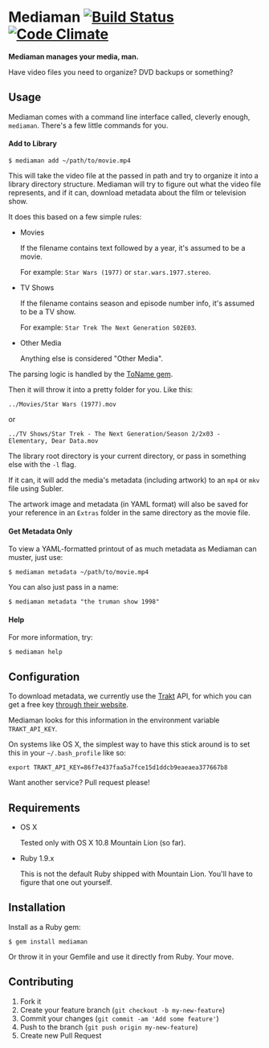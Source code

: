 # Mediaman [![Build Status](https://secure.travis-ci.org/supapuerco/mediaman.png)](http://travis-ci.org/supapuerco/mediaman) [![Code Climate](https://codeclimate.com/badge.png)](https://codeclimate.com/github/supapuerco/mediaman)

**Mediaman manages your media, man.**

Have video files you need to organize? DVD backups or something?

## Usage

Mediaman comes with a command line interface called, cleverly enough, `mediaman`. There's a few little commands for you.

#### Add to Library


    $ mediaman add ~/path/to/movie.mp4

This will take the video file at the passed in path and try to organize it into a library directory structure. Mediaman will try to figure out what the video file represents, and if it can, download metadata about the film or television show.

It does this based on a few simple rules:

- Movies

  If the filename contains text followed by a year, it's assumed to be a movie.

  For example: `Star Wars (1977)` or `star.wars.1977.stereo`.

- TV Shows

  If the filename contains season and episode number info, it's assumed to be a TV show.

  For example: `Star Trek The Next Generation S02E03`.

- Other Media

  Anything else is considered "Other Media".

The parsing logic is handled by the [ToName gem](https://github.com/o-sam-o/toname).

Then it will throw it into a pretty folder for you. Like this:

    ../Movies/Star Wars (1977).mov

or

    ../TV Shows/Star Trek - The Next Generation/Season 2/2x03 - Elementary, Dear Data.mov

The library root directory is your current directory, or pass in something else with the `-l` flag.

If it can, it will add the media's metadata (including artwork) to an `mp4` or `mkv` file using Subler.

The artwork image and metadata (in YAML format) will also be saved for your reference in an `Extras` folder in the same directory as the movie file.

#### Get Metadata Only

To view a YAML-formatted printout of as much metadata as Mediaman can muster, just use:

    $ mediaman metadata ~/path/to/movie.mp4

You can also just pass in a name:

    $ mediaman metadata "the truman show 1998"

#### Help

For more information, try:

    $ mediaman help

## Configuration

To download metadata, we currently use the [Trakt](http://trakt.tv) API, for which you can get a free key [through their website](http://trakt.tv/api-docs/authentication).

Mediaman looks for this information in the environment variable `TRAKT_API_KEY`.

On systems like OS X, the simplest way to have this stick around is to set this in your `~/.bash_profile` like so:

    export TRAKT_API_KEY=86f7e437faa5a7fce15d1ddcb9eaeaea377667b8

Want another service? Pull request please!

## Requirements

- OS X

  Tested only with OS X 10.8 Mountain Lion (so far).

- Ruby 1.9.x
  
  This is not the default Ruby shipped with Mountain Lion. You'll have to figure that one out yourself.

## Installation

Install as a Ruby gem:

    $ gem install mediaman

Or throw it in your Gemfile and use it directly from Ruby. Your move.

## Contributing

1. Fork it
2. Create your feature branch (`git checkout -b my-new-feature`)
3. Commit your changes (`git commit -am 'Add some feature'`)
4. Push to the branch (`git push origin my-new-feature`)
5. Create new Pull Request

